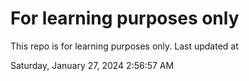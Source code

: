 # For learning purposes only
This repo is for learning purposes only.
Last updated at

Saturday, January 27, 2024 2:56:57 AM


